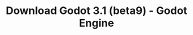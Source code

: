 ---
# Generated by /tools/generators/src/download_archive_generator !!! do not edit by hand !!!
title: 'Download Godot 3.1 (beta9) - Godot Engine'
type: 'download/archive'
name: '3.1'
flavor: 'beta9'
release_date: '2019-02-28T03:00:00-00:00'
release_notes: 'article/dev-snapshot-godot-3-1-beta-9/'
primaryPlatforms:
  - 'android.apk'
  - 'linux.64'
  - 'macos.universal'
  - 'windows.64'
  - 'linux_server.headless.64'
  - 'web'
  - 'templates'
links:
  android.apk:
    name: 'android.apk'
    title: 'Android'
    caption: 'APK Universal (ARM64 + ARMv7 + x86_64 + x86)'
    tags:
      - 'APK download'
      - 'ARM64/v7'
      - 'x86 (64 & 32 bit)'
    hosts:
      github_builds:
        regular: 'https://github.com/godotengine/godot-builds/releases/download/3.1-beta9/Godot_v3.1-beta9_android_editor.apk'
        mono: '#'
      github:
        regular: 'https://github.com/godotengine/godot/releases/download/3.1-beta9/Godot_v3.1-beta9_android_editor.apk'
        mono: '#'
  linux.64:
    name: 'linux.64'
    title: 'Linux'
    caption: 'Padrão (x86_64)'
    tags:
      - '64 bit'
    hosts:
      github_builds:
        regular: 'https://github.com/godotengine/godot-builds/releases/download/3.1-beta9/Godot_v3.1-beta9_x11.64.zip'
        mono: 'https://github.com/godotengine/godot-builds/releases/download/3.1-beta9/Godot_v3.1-beta9_mono_x11_64.zip'
      github:
        regular: 'https://github.com/godotengine/godot/releases/download/3.1-beta9/Godot_v3.1-beta9_x11.64.zip'
        mono: 'https://github.com/godotengine/godot/releases/download/3.1-beta9/Godot_v3.1-beta9_mono_x11_64.zip'
  macos.universal:
    name: 'macos.universal'
    title: 'macOS'
    caption: 'Universal (x86_64 + Silício da Apple)'
    tags:
      - 'Intel/Apple Silicon'
      - '64 bit'
    hosts:
      github_builds:
        regular: 'https://github.com/godotengine/godot-builds/releases/download/3.1-beta9/Godot_v3.1-beta9_osx.universal.zip'
        mono: 'https://github.com/godotengine/godot-builds/releases/download/3.1-beta9/Godot_v3.1-beta9_mono_osx.universal.zip'
      github:
        regular: 'https://github.com/godotengine/godot/releases/download/3.1-beta9/Godot_v3.1-beta9_osx.universal.zip'
        mono: 'https://github.com/godotengine/godot/releases/download/3.1-beta9/Godot_v3.1-beta9_mono_osx.universal.zip'
  windows.64:
    name: 'windows.64'
    title: 'Windows'
    caption: 'Padrão (x86_64)'
    tags:
      - '64 bit'
    hosts:
      github_builds:
        regular: 'https://github.com/godotengine/godot-builds/releases/download/3.1-beta9/Godot_v3.1-beta9_win64.exe.zip'
        mono: 'https://github.com/godotengine/godot-builds/releases/download/3.1-beta9/Godot_v3.1-beta9_mono_win64.zip'
      github:
        regular: 'https://github.com/godotengine/godot/releases/download/3.1-beta9/Godot_v3.1-beta9_win64.exe.zip'
        mono: 'https://github.com/godotengine/godot/releases/download/3.1-beta9/Godot_v3.1-beta9_mono_win64.zip'
  linux_server.headless.64:
    name: 'linux_server.headless.64'
    title: 'Linux Server'
    caption: 'Headless (x86_64)'
    tags:
      - '64 bit'
      - 'Headless'
    hosts:
      github_builds:
        regular: 'https://github.com/godotengine/godot-builds/releases/download/3.1-beta9/Godot_v3.1-beta9_linux_headless.64.zip'
        mono: 'https://github.com/godotengine/godot-builds/releases/download/3.1-beta9/Godot_v3.1-beta9_mono_linux_headless_64.zip'
      github:
        regular: 'https://github.com/godotengine/godot/releases/download/3.1-beta9/Godot_v3.1-beta9_linux_headless.64.zip'
        mono: 'https://github.com/godotengine/godot/releases/download/3.1-beta9/Godot_v3.1-beta9_mono_linux_headless_64.zip'
  web:
    name: 'web'
    title: 'Editor Web'
    caption: ''
    tags:
      - 'Self-hosted'
      - 'Cross-platform'
    hosts:
      github_builds:
        regular: 'https://github.com/godotengine/godot-builds/releases/download/3.1-beta9/Godot_v3.1-beta9_web_editor.zip'
        mono: '#'
      github:
        regular: 'https://github.com/godotengine/godot/releases/download/3.1-beta9/Godot_v3.1-beta9_web_editor.zip'
        mono: '#'
  linux.32:
    name: 'linux.32'
    title: 'Linux'
    caption: 'Padrão (x86)'
    tags:
      - '32 bit'
    hosts:
      github_builds:
        regular: 'https://github.com/godotengine/godot-builds/releases/download/3.1-beta9/Godot_v3.1-beta9_x11.32.zip'
        mono: 'https://github.com/godotengine/godot-builds/releases/download/3.1-beta9/Godot_v3.1-beta9_mono_x11_32.zip'
      github:
        regular: 'https://github.com/godotengine/godot/releases/download/3.1-beta9/Godot_v3.1-beta9_x11.32.zip'
        mono: 'https://github.com/godotengine/godot/releases/download/3.1-beta9/Godot_v3.1-beta9_mono_x11_32.zip'
  windows.32:
    name: 'windows.32'
    title: 'Windows'
    caption: 'Padrão (x86)'
    tags:
      - '32 bit'
    hosts:
      github_builds:
        regular: 'https://github.com/godotengine/godot-builds/releases/download/3.1-beta9/Godot_v3.1-beta9_win32.exe.zip'
        mono: 'https://github.com/godotengine/godot-builds/releases/download/3.1-beta9/Godot_v3.1-beta9_mono_win32.zip'
      github:
        regular: 'https://github.com/godotengine/godot/releases/download/3.1-beta9/Godot_v3.1-beta9_win32.exe.zip'
        mono: 'https://github.com/godotengine/godot/releases/download/3.1-beta9/Godot_v3.1-beta9_mono_win32.zip'
  linux_server.64:
    name: 'linux_server.64'
    title: 'Servidor Linux'
    caption: 'Padrão (x86_64)'
    tags:
      - '64 bit'
    hosts:
      github_builds:
        regular: 'https://github.com/godotengine/godot-builds/releases/download/3.1-beta9/Godot_v3.1-beta9_linux_server.64.zip'
        mono: 'https://github.com/godotengine/godot-builds/releases/download/3.1-beta9/Godot_v3.1-beta9_mono_linux_server_64.zip'
      github:
        regular: 'https://github.com/godotengine/godot/releases/download/3.1-beta9/Godot_v3.1-beta9_linux_server.64.zip'
        mono: 'https://github.com/godotengine/godot/releases/download/3.1-beta9/Godot_v3.1-beta9_mono_linux_server_64.zip'
  aar_library:
    name: 'aar_library'
    title: 'Biblioteca de AAR'
    caption: ''
    tags:
      - 'Android plugins'
      - 'Java'
      - 'Kotlin'
    hosts:
      github_builds:
        regular: 'https://github.com/godotengine/godot-builds/releases/download/3.1-beta9/godot-lib.3.1.beta9.release.aar'
        mono: 'https://github.com/godotengine/godot-builds/releases/download/3.1-beta9/godot-lib.3.1.beta9.mono.release.aar'
      github:
        regular: 'https://github.com/godotengine/godot/releases/download/3.1-beta9/godot-lib.3.1.beta9.release.aar'
        mono: 'https://github.com/godotengine/godot/releases/download/3.1-beta9/godot-lib.3.1.beta9.mono.release.aar'
  templates:
    name: 'templates'
    title: 'Modelos de exportação'
    caption: ''
    tags:
      - 'Utilizado para exportar os seus jogos para todas as plataformas suportadas'
    hosts:
      github_builds:
        regular: 'https://github.com/godotengine/godot-builds/releases/download/3.1-beta9/Godot_v3.1-beta9_export_templates.tpz'
        mono: 'https://github.com/godotengine/godot-builds/releases/download/3.1-beta9/Godot_v3.1-beta9_mono_export_templates.tpz'
      github:
        regular: 'https://github.com/godotengine/godot/releases/download/3.1-beta9/Godot_v3.1-beta9_export_templates.tpz'
        mono: 'https://github.com/godotengine/godot/releases/download/3.1-beta9/Godot_v3.1-beta9_mono_export_templates.tpz'
---